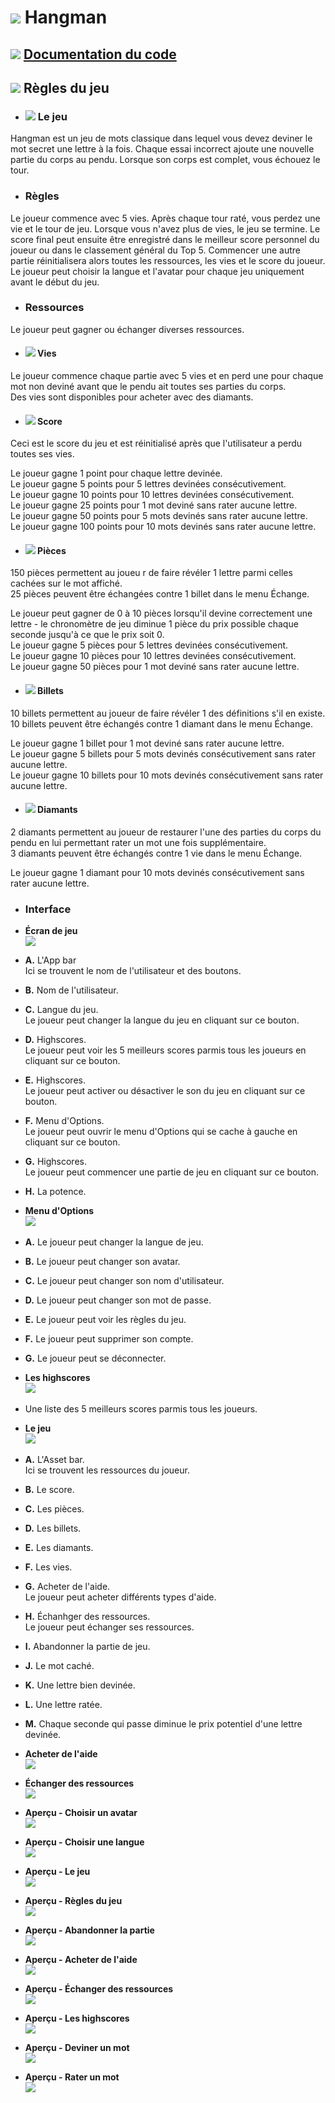 # ![ ](helpImgs/french.png)  Hangman
## ![ ](helpImgs/app_doc.png) [Documentation du code](https://miguelpinto.dx.am/docs/hangman-doc-fr.pdf)

## ![ ](helpImgs/game_rules.png) Règles du jeu

* ### ![ ](helpImgs/hangman_icon_small.png) Le jeu
Hangman est un jeu de mots classique dans lequel vous devez deviner le mot secret une lettre à la fois.
Chaque essai incorrect ajoute une nouvelle partie du corps au pendu. Lorsque son corps est complet, vous échouez le tour.

* ### Règles
Le joueur commence avec 5 vies. Après chaque tour raté, vous perdez une vie et le tour de jeu. Lorsque vous n'avez plus de vies, le jeu se termine. Le score final peut ensuite être enregistré dans le meilleur score personnel du joueur ou dans le classement général du Top 5. Commencer une autre partie réinitialisera alors toutes les ressources, les vies et le score du joueur. Le joueur peut choisir la langue et l'avatar pour chaque jeu uniquement avant le début du jeu.

* ### Ressources
Le joueur peut gagner ou échanger diverses ressources.

* #### ![ ](helpImgs/heart_small.png) Vies
Le joueur commence chaque partie avec 5 vies et en perd une pour chaque mot non deviné avant que le pendu ait toutes ses parties du corps.<br>
Des vies sont disponibles pour acheter avec des diamants.

* #### ![ ](helpImgs/score_small.png) Score
Ceci est le score du jeu et est réinitialisé après que l'utilisateur a perdu toutes ses vies.

Le joueur gagne 1 point pour chaque lettre devinée.<br>
Le joueur gagne 5 points pour 5 lettres devinées consécutivement.<br>
Le joueur gagne 10 points pour 10 lettres devinées consécutivement.<br>
Le joueur gagne 25 points pour 1 mot deviné sans rater aucune lettre.<br>
Le joueur gagne 50 points pour 5 mots devinés sans rater aucune lettre.<br>
Le joueur gagne 100 points pour 10 mots devinés sans rater aucune lettre.

* #### ![ ](helpImgs/coin_small.png) Pièces
150 pièces permettent au joueu r de faire révéler 1 lettre parmi celles cachées sur le mot affiché.<br>
25 pièces peuvent être échangées contre 1 billet dans le menu Échange.

Le joueur peut gagner de 0 à 10 pièces lorsqu'il devine correctement une lettre - le chronomètre de jeu diminue 1 pièce du prix possible chaque seconde jusqu'à ce que le prix soit 0.<br>
Le joueur gagne 5 pièces pour 5 lettres devinées consécutivement.<br>
Le joueur gagne 10 pièces pour 10 lettres devinées consécutivement.<br>
Le joueur gagne 50 pièces pour 1 mot deviné sans rater aucune lettre.

* #### ![ ](helpImgs/banknote_small.png) Billets
10 billets permettent au joueur de faire révéler 1 des définitions s'il en existe.<br>
10  billets peuvent être échangés contre 1 diamant dans le menu Échange.

Le joueur gagne 1 billet pour 1 mot deviné sans rater aucune lettre.<br>
Le joueur gagne 5 billets pour 5 mots devinés consécutivement sans rater aucune lettre.<br>
Le joueur gagne 10 billets pour 10 mots devinés consécutivement sans rater aucune lettre. 

* #### ![ ](helpImgs/diamond_small.png) Diamants
2 diamants permettent au joueur de restaurer l'une des parties du corps du pendu en lui permettant rater un mot une fois supplémentaire.<br>
3 diamants peuvent être échangés contre 1 vie dans le menu Échange.

Le joueur gagne 1 diamant pour 10 mots devinés consécutivement sans rater aucune lettre.

* ### Interface

* **Écran de jeu**<br>
![ ](helpImgs/help1.jpg)

- **A.** L'App bar<br>
Ici se trouvent le nom de l'utilisateur et des boutons.

- **B.** Nom de l'utilisateur.

- **C.** Langue du jeu.<br>
Le joueur peut changer la langue du jeu en cliquant sur ce bouton.

- **D.** Highscores.<br>
Le joueur peut voir les 5 meilleurs scores parmis tous les joueurs en cliquant sur ce bouton.

- **E.** Highscores.<br>
Le joueur peut activer ou désactiver le son du jeu en cliquant sur ce bouton.

- **F.** Menu d'Options.<br>
Le joueur peut ouvrir le menu d'Options qui se cache à gauche en cliquant sur ce bouton.

- **G.** Highscores.<br>
Le joueur peut commencer une partie de jeu en cliquant sur ce bouton.

- **H.** La potence.

* **Menu d'Options**<br>
![ ](helpImgs/help2.jpg)

- **A.** Le joueur peut changer la langue de jeu.

- **B.** Le joueur peut changer son avatar.

- **C.** Le joueur peut changer son nom d'utilisateur.

- **D.** Le joueur peut changer son mot de passe.

- **E.** Le joueur peut voir les règles du jeu.

- **F.** Le joueur peut supprimer son compte.

- **G.** Le joueur peut se déconnecter.

* **Les highscores**<br>
![ ](helpImgs/help3.jpg)

- Une liste des 5 meilleurs scores parmis tous les joueurs.

* **Le jeu**<br>
![ ](helpImgs/help4.jpg)

- **A.** L'Asset bar.<br>
Ici se trouvent les ressources du joueur.

- **B.** Le score.

- **C.** Les pièces.

- **D.** Les billets.

- **E.** Les diamants.

- **F.** Les vies.

- **G.** Acheter de l'aide.<br>
Le joueur peut acheter différents types d'aide.

- **H.** Échanhger des ressources.<br>
Le joueur peut échanger ses ressources.

- **I.** Abandonner la partie de jeu.

- **J.** Le mot caché.

- **K.** Une lettre bien devinée.

- **L.** Une lettre ratée.

- **M.** Chaque seconde qui passe diminue le prix potentiel d'une lettre devinée.

* **Acheter de l'aide**<br>
![ ](helpImgs/help5.jpg)

* **Échanger des ressources**<br>
![ ](helpImgs/help6.jpg)

* **Aperçu - Choisir un avatar**<br>
![ ](helpImgs/choose_avatar.gif)

* **Aperçu - Choisir une langue**<br>
![ ](helpImgs/choose_language.gif)

* **Aperçu - Le jeu**<br>
![ ](helpImgs/game_play.gif)

* **Aperçu - Règles du jeu**<br>
![ ](helpImgs/game_help.gif)

* **Aperçu - Abandonner la partie**<br>
![ ](helpImgs/abandon_round.gif)

* **Aperçu - Acheter de l'aide**<br>
![ ](helpImgs/buy_help.gif)

* **Aperçu - Échanger des ressources**<br>
![ ](helpImgs/exchange_resources.gif)

* **Aperçu - Les highscores**<br>
![ ](helpImgs/highscores.gif)

* **Aperçu - Deviner un mot**<br>
![ ](helpImgs/win_word.gif)

* **Aperçu - Rater un mot**<br>
![ ](helpImgs/fail_word.gif)
